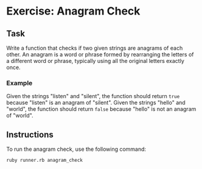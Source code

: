 # Exercise: Anagram Check

## Task
Write a function that checks if two given strings are anagrams of each other. An anagram is a word or phrase formed by rearranging the letters of a different word or phrase, typically using all the original letters exactly once.

### Example
Given the strings "listen" and "silent", the function should return `true` because "listen" is an anagram of "silent".
Given the strings "hello" and "world", the function should return `false` because "hello" is not an anagram of "world".

## Instructions
To run the anagram check, use the following command:

```bash
ruby runner.rb anagram_check
```